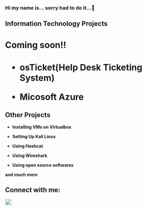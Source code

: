 ### Hi my name is... sorry had to do it...👋
<h2> Information Technology Projects</h2>
<h1>Coming soon!!<h1>

- <b>osTicket(Help Desk Ticketing System)</b>
  
- <b>Micosoft Azure</b>

<h2> Other Projects</h2>

- <b>Installing VMs on Virtualbox<B>

- <B>Setting Up Kali Linux<B>

- <b>Using Hashcat<b>

- <b>Using Wireshark<b>

- <b>Using open source softwares<B>


and much more


<h2>Connect with me:</h2>

**[<img align="left" alt="Jose  |  LinkedIn" width="22px" src="https://cdn.jsdelivr.net/npm/simple-icons@v3/icons/linkedin.svg" />][linkedin]**



[linkedin]:https://linkdin.com/in/jose-ortiz=ba85672b0


<!--
**JoseLOrtizJr/JoseLOrtizJr** is a ✨ _special_ ✨ repository because its `README.md` (this file) appears on your GitHub profile.

Here are some ideas to get you started:

- 🔭 I’m currently working on ...
- 🌱 I’m currently learning ...
- 👯 I’m looking to collaborate on ...
- 🤔 I’m looking for help with ...
- 💬 Ask me about ...
- 📫 How to reach me: ...
- 😄 Pronouns: ...
- ⚡ Fun fact: ...
-->
